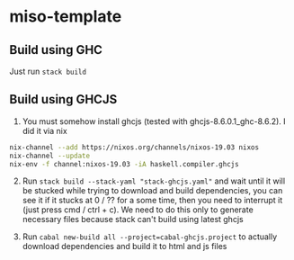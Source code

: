 # miso-template

## Build using GHC

Just run `stack build`
## Build using GHCJS

1. You must somehow install ghcjs (tested with ghcjs-8.6.0.1_ghc-8.6.2). I did it via nix

```bash
nix-channel --add https://nixos.org/channels/nixos-19.03 nixos
nix-channel --update
nix-env -f channel:nixos-19.03 -iA haskell.compiler.ghcjs
```

2. Run `stack build --stack-yaml "stack-ghcjs.yaml"` and wait until it will be stucked while trying to download and build dependencies, you can see it if it stucks at 0 / ?? for a some time, then you need to interrupt it (just press cmd / ctrl + c). We need to do this only to generate necessary files because stack can't build using latest ghcjs

3. Run `cabal new-build all --project=cabal-ghcjs.project` to actually download dependencies and build it to html and js files